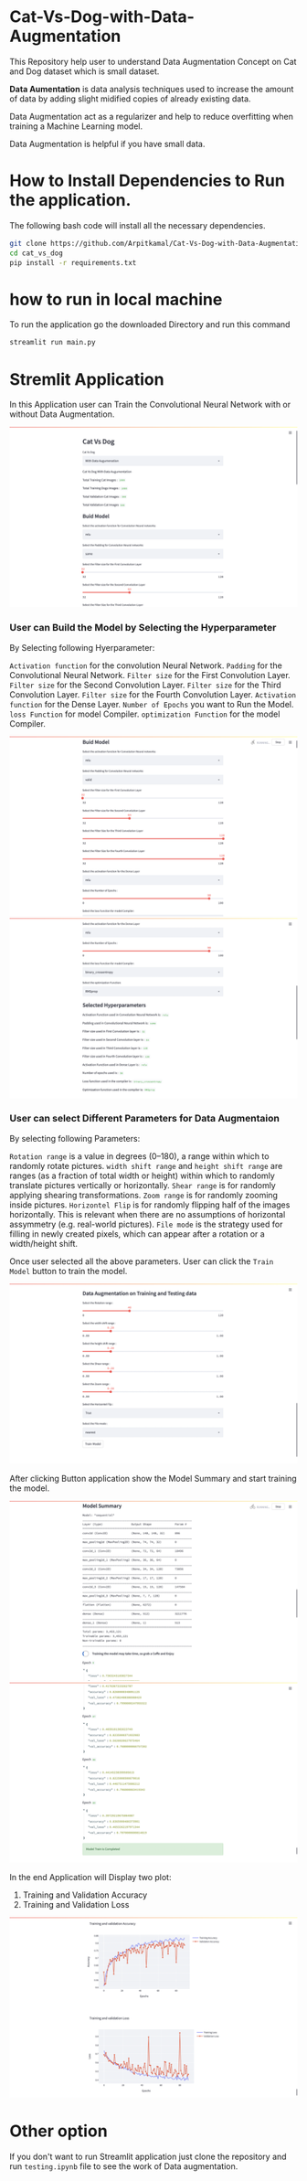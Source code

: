 # Cat-Vs-Dog-with-Data-Augmentation

This Repository help user to understand Data Augmentation Concept on Cat and Dog dataset which is small dataset. 

**Data Aumentation** is data analysis techniques used to increase the amount of data by adding slight midified copies of already existing data. 

Data Augmentation act as a regularizer and help to reduce overfitting when training a Machine Learning model.

Data Augmentation is helpful if you have small data.

# How to Install Dependencies to Run the application.

The following bash code will install all the necessary dependencies.

```bash
git clone https://github.com/Arpitkamal/Cat-Vs-Dog-with-Data-Augmentation.git
cd cat_vs_dog
pip install -r requirements.txt
```

# how to run in local machine 

To run the application go the downloaded Directory and run this command

```bash
streamlit run main.py
```

# Stremlit Application

In this Application user can Train the Convolutional Neural Network with or without Data Augmentation.

![Output](screenshots/1.JPG)

### User can Build the Model by Selecting the Hyperparameter

By Selecting following Hyerparameter:

`Activation function` for the convolution Neural Network.
`Padding` for the Convolutional Neural Network.
`Filter size` for the First Convolution Layer.
`Filter size` for the Second Convolution Layer.
`Filter size` for the Third Convolution Layer.
`Filter size` for the Fourth Convolution Layer.
`Activation function` for the Dense Layer.
`Number of Epochs` you want to Run the Model.
`loss Function` for model Compiler.
`optimization Function` for the model Compiler.

![Output](screenshots/2.JPG)
![Output](screenshots/3.JPG)

### User can select Different Parameters for Data Augmentaion 

By selecting following Parameters:

`Rotation range` is a value in degrees (0–180), a range within which to randomly rotate pictures.
`width shift range` and `height shift range` are ranges (as a fraction of total width or height) within which to randomly translate pictures vertically or horizontally.
`Shear range` is for randomly applying shearing transformations.
`Zoom range` is for randomly zooming inside pictures.
`Horizontel Flip` is for randomly flipping half of the images horizontally. This is relevant when there are no assumptions of horizontal assymmetry (e.g. real-world pictures).
`File mode` is the strategy used for filling in newly created pixels, which can appear after a rotation or a width/height shift.

Once user selected all the above parameters. 
User can click the `Train Model` button to train the model.

![Output](screenshots/4.JPG)

After clicking Button application show the Model Summary and start training the model.

![Output](screenshots/5.JPG)
![Output](screenshots/6.JPG)

In the end Application will Display two plot:  

1. Training and Validation Accuracy
2. Training and Validation Loss

![Output](screenshots/7.JPG)


# Other option

If you don't want to run Streamlit application just clone the repository and run `testing.ipynb` file to see the work of Data augmentation. 


